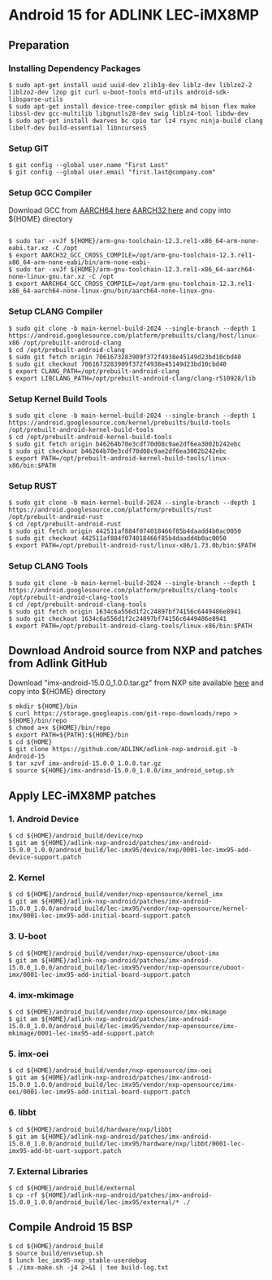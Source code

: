 # Android 15 for ADLINK LEC-iMX8MP

## Preparation

### Installing Dependency Packages
```
$ sudo apt-get install uuid uuid-dev zlib1g-dev liblz-dev liblzo2-2 liblzo2-dev lzop git curl u-boot-tools mtd-utils android-sdk-libsparse-utils
$ sudo apt-get install device-tree-compiler gdisk m4 bison flex make libssl-dev gcc-multilib libgnutls28-dev swig liblz4-tool libdw-dev
$ sudo apt-get install dwarves bc cpio tar lz4 rsync ninja-build clang libelf-dev build-essential libncurses5
```

### Setup GIT
```
$ git config --global user.name "First Last"
$ git config --global user.email "first.last@company.com"
```

### Setup GCC Compiler
Download GCC from [AARCH64 here](https://armkeil.blob.core.windows.net/developer/Files/downloads/gnu/12.3.rel1/binrel/arm-gnu-toolchain-12.3.rel1-x86_64-aarch64-none-linux-gnu.tar.xz) [AARCH32 here](https://developer.arm.com/-/media/Files/downloads/gnu/12.3.rel1/binrel/arm-gnu-toolchain-12.3.rel1-x86_64-arm-none-eabi.tar.xz?rev=dccb66bb394240a98b87f0f24e70e87d&hash=B788763BE143D9396B59AA91DBA056B6) and copy into ${HOME} directory
```

$ sudo tar -xvJf ${HOME}/arm-gnu-toolchain-12.3.rel1-x86_64-arm-none-eabi.tar.xz -C /opt
$ export AARCH32_GCC_CROSS_COMPILE=/opt/arm-gnu-toolchain-12.3.rel1-x86_64-arm-none-eabi/bin/arm-none-eabi-
$ sudo tar -xvJf ${HOME}/arm-gnu-toolchain-12.3.rel1-x86_64-aarch64-none-linux-gnu.tar.xz -C /opt
$ export AARCH64_GCC_CROSS_COMPILE=/opt/arm-gnu-toolchain-12.3.rel1-x86_64-aarch64-none-linux-gnu/bin/aarch64-none-linux-gnu-
```

### Setup CLANG Compiler

```
$ sudo git clone -b main-kernel-build-2024 --single-branch --depth 1 https://android.googlesource.com/platform/prebuilts/clang/host/linux-x86 /opt/prebuilt-android-clang
$ cd /opt/prebuilt-android-clang
$ sudo git fetch origin 7061673283909f372f4938e45149d23bd10cbd40
$ sudo git checkout 7061673283909f372f4938e45149d23bd10cbd40
$ export CLANG_PATH=/opt/prebuilt-android-clang
$ export LIBCLANG_PATH=/opt/prebuilt-android-clang/clang-r510928/lib
```
### Setup Kernel Build Tools

```
$ sudo git clone -b main-kernel-build-2024 --single-branch --depth 1 https://android.googlesource.com/kernel/prebuilts/build-tools /opt/prebuilt-android-kernel-build-tools
$ cd /opt/prebuilt-android-kernel-build-tools
$ sudo git fetch origin b46264b70e3cdf70d08c9ae2df6ea3002b242ebc
$ sudo git checkout b46264b70e3cdf70d08c9ae2df6ea3002b242ebc
$ export PATH=/opt/prebuilt-android-kernel-build-tools/linux-x86/bin:$PATH
```
### Setup RUST

```
$ sudo git clone -b main-kernel-build-2024 --single-branch --depth 1 https://android.googlesource.com/platform/prebuilts/rust /opt/prebuilt-android-rust
$ cd /opt/prebuilt-android-rust
$ sudo git fetch origin 442511af884f074018466f85b4daadd4b0ac0050
$ sudo git checkout 442511af884f074018466f85b4daadd4b0ac0050
$ export PATH=/opt/prebuilt-android-rust/linux-x86/1.73.0b/bin:$PATH
```
### Setup CLANG Tools

```
$ sudo git clone -b main-kernel-build-2024 --single-branch --depth 1 https://android.googlesource.com/platform/prebuilts/clang-tools /opt/prebuilt-android-clang-tools
$ cd /opt/prebuilt-android-clang-tools
$ sudo git fetch origin 1634c6a556d1f2c24897bf74156c6449486e8941
$ sudo git checkout 1634c6a556d1f2c24897bf74156c6449486e8941
$ export PATH=/opt/prebuilt-android-clang-tools/linux-x86/bin:$PATH
```
## Download Android source from NXP and patches from Adlink GitHub
Download "imx-android-15.0.0_1.0.0.tar.gz" from NXP site available [here](https://www.nxp.com/webapp/Download?colCode=15.0.0_1.0.0_ANDROID_SOURCE&appType=license) and copy into ${HOME} directory
```
$ mkdir ${HOME}/bin
$ curl https://storage.googleapis.com/git-repo-downloads/repo > ${HOME}/bin/repo
$ chmod a+x ${HOME}/bin/repo
$ export PATH=${PATH}:${HOME}/bin
$ cd ${HOME}
$ git clone https://github.com/ADLINK/adlink-nxp-android.git -b Android-15
$ tar xzvf imx-android-15.0.0_1.0.0.tar.gz
$ source ${HOME}/imx-android-15.0.0_1.0.0/imx_android_setup.sh
```


## Apply LEC-iMX8MP patches
### 1. Android Device
```
$ cd ${HOME}/android_build/device/nxp
$ git am ${HOME}/adlink-nxp-android/patches/imx-android-15.0.0_1.0.0/android_build/lec-imx95/device/nxp/0001-lec-imx95-add-device-support.patch
```

### 2. Kernel
```
$ cd ${HOME}/android_build/vendor/nxp-opensource/kernel_imx
$ git am ${HOME}/adlink-nxp-android/patches/imx-android-15.0.0_1.0.0/android_build/lec-imx95/vendor/nxp-opensource/kernel-imx/0001-lec-imx95-add-initial-board-support.patch
```

### 3. U-boot
```
$ cd ${HOME}/android_build/vendor/nxp-opensource/uboot-imx
$ git am ${HOME}/adlink-nxp-android/patches/imx-android-15.0.0_1.0.0/android_build/lec-imx95/vendor/nxp-opensource/uboot-imx/0001-lec-imx95-add-initial-board-support.patch
```

### 4. imx-mkimage
```
$ cd ${HOME}/android_build/vendor/nxp-opensource/imx-mkimage
$ git am ${HOME}/adlink-nxp-android/patches/imx-android-15.0.0_1.0.0/android_build/lec-imx95/vendor/nxp-opensource/imx-mkimage/0001-lec-imx95-add-support.patch
```

### 5. imx-oei
```
$ cd ${HOME}/android_build/vendor/nxp-opensource/imx-oei
$ git am ${HOME}/adlink-nxp-android/patches/imx-android-15.0.0_1.0.0/android_build/lec-imx95/vendor/nxp-opensource/imx-oei/0001-lec-imx95-add-initial-board-support.patch
```

### 6. libbt
```
$ cd ${HOME}/android_build/hardware/nxp/libbt
$ git am ${HOME}/adlink-nxp-android/patches/imx-android-15.0.0_1.0.0/android_build/lec-imx95/hardware/nxp/libbt/0001-lec-imx95-add-bt-uart-support.patch
```

### 7. External Libraries
```
$ cd ${HOME}/android_build/external
$ cp -rf ${HOME}/adlink-nxp-android/patches/imx-android-15.0.0_1.0.0/android_build/lec-imx95/external/* ./
```

Compile Android 15 BSP
------------------------------
```
$ cd ${HOME}/android_build
$ source build/envsetup.sh
$ lunch lec_imx95-nxp_stable-userdebug
$ ./imx-make.sh -j4 2>&1 | tee build-log.txt
```
